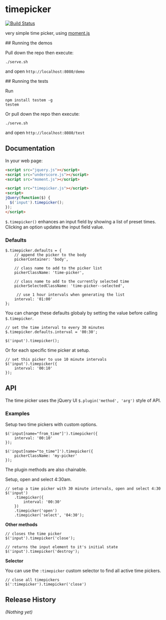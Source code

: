 timepicker
==========

[![Build Status](https://travis-ci.org/BrandwatchLtd/timepicker.svg?branch=master)](https://travis-ci.org/BrandwatchLtd/timepicker)

very simple time picker, using [moment.js](http://momentjs.com/)

## Running the demos


Pull down the repo then execute:

    ./serve.sh

and open `http://localhost:8080/demo`


## Running the tests

Run

    npm install testem -g
    testem

Or pull down the repo then execute:

    ./serve.sh

and open `http://localhost:8080/test`

## Documentation

In your web page:

```html
<script src="jquery.js"></script>
<script src="underscore.js"></script>
<script src="moment.js"></script>

<script src="timepicker.js"></script>
<script>
jQuery(function($) {
  $('input').timepicker();
});
</script>
```

```$.timepicker()``` enhances an input field by showing a list of preset times. Clicking an option updates the input field value.

### Defaults

```
$.timepicker.defaults = {
    // append the picker to the body
    pickerContainer: 'body',

    // class name to add to the picker list
    pickerClassName: 'time-picker',

    // class name to add to the currently selected time
    pickerSelectedClassName: 'time-picker--selected',

     // use 1 hour intervals when generating the list
    interval: '01:00'
};
```
You can change these defaults globaly by setting the value before calling ```$.timepicker```.

```
// set the time interval to every 30 minutes
$.timepicker.defaults.interval = '00:30';

$('input').timepicker();
```

Or for each specific time picker at setup.

```
// set this picker to use 10 minute intervals
$('input').timepicker({
    interval: '00:10'
});
```

## API

The time picker uses the jQuery UI ```$.plugin('method', 'arg')``` style of API.

### Examples
Setup two time pickers with custom options.

```
$('input[name="from_time"]').timepicker({
    interval: '00:10'
});

$('input[name="to_time"]').timepicker({
    pickerClassName: 'my-picker'
});
```
The plugin methods are also chainable.

Setup, open and select 4:30am.

```
// setup a time picker with 30 minute intervals, open and select 4:30
$('input')
    .timepicker({
        interval: '00:30'
    })
    .timepicker('open')
    .timepicker('select', '04:30');
```

__Other methods__

```
// closes the time picker
$('input').timepicker('close');

// returns the input element to it's initial state
$('input').timepicker('destroy');
```

__Selector__

You can use the ```:timepicker``` custom selector to find all active time pickers.

```
// close all timepickers
$(':timepicker').timepicker('close')
```


## Release History
_(Nothing yet)_
